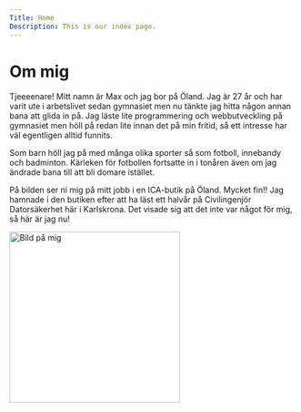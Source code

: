 ```yaml
---
Title: Home
Description: This is our index page.
---
```


Om mig
==========================

Tjeeeenare! Mitt namn är Max och jag bor på Öland. Jag är 27 år och har varit ute i arbetslivet sedan gymnasiet men nu tänkte jag hitta någon annan bana att glida in på. Jag läste lite programmering och webbutveckling på gymnasiet men höll på redan lite innan det på min fritid, så ett intresse har väl egentligen alltid funnits.

Som barn höll jag på med många olika sporter så som fotboll, innebandy och badminton. Kärleken för fotbollen fortsatte in i tonåren även om jag ändrade bana till att bli domare istället.

På bilden ser ni mig på mitt jobb i en ICA-butik på Öland. Mycket fin!! Jag hamnade i den butiken efter att ha läst ett halvår på Civilingenjör Datorsäkerhet här i Karlskrona. Det visade sig att det inte var något för mig, så här är jag nu!

<img src="image/maxtomte.jpg" alt="Bild på mig" style="width: 300px; height: auto;" />
